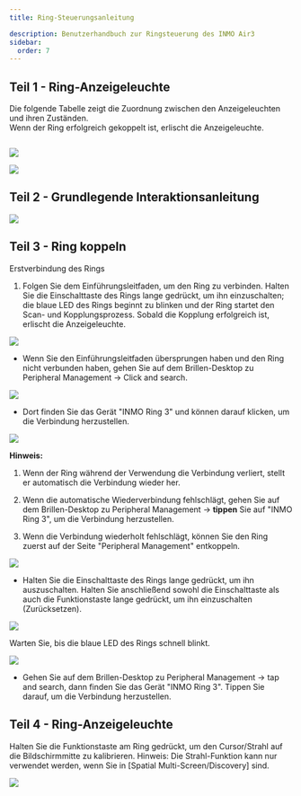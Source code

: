 ```yaml
---
title: Ring-Steuerungsanleitung  

description: Benutzerhandbuch zur Ringsteuerung des INMO Air3
sidebar:
  order: 7
---
```


## Teil 1 - Ring-Anzeigeleuchte  

Die folgende Tabelle zeigt die Zuordnung zwischen den Anzeigeleuchten und ihren Zuständen.  
Wenn der Ring erfolgreich gekoppelt ist, erlischt die Anzeigeleuchte. 

![]()

![](public/images/air3/de/ring-1.png)

![](public/images/air3/de/ring-2.png)

## Teil 2 - Grundlegende Interaktionsanleitung

![](public/images/air3/de/ring-3.png)

## Teil 3 - Ring koppeln  

Erstverbindung des Rings 

1. Folgen Sie dem Einführungsleitfaden, um den Ring zu verbinden. Halten Sie die Einschalttaste des Rings lange gedrückt, um ihn einzuschalten; die blaue LED des Rings beginnt zu blinken und der Ring startet den Scan- und Kopplungsprozess. Sobald die Kopplung erfolgreich ist, erlischt die Anzeigeleuchte.  

![](public/images/air3/de/ring-4.png)


* Wenn Sie den Einführungsleitfaden übersprungen haben und den Ring nicht verbunden haben, gehen Sie auf dem Brillen-Desktop zu Peripheral Management -> Click and search.  

![](public/images/air3/de/ring-5.png)

* Dort finden Sie das Gerät "INMO Ring 3" und können darauf klicken, um die Verbindung herzustellen.  

![](public/images/air3/de/ring-6.png)

**Hinweis:**  

1. Wenn der Ring während der Verwendung die Verbindung verliert, stellt er automatisch die Verbindung wieder her.   
  
2. Wenn die automatische Wiederverbindung fehlschlägt, gehen Sie auf dem Brillen-Desktop zu Peripheral Management -> **tippen** Sie auf "INMO Ring 3", um die Verbindung herzustellen.  
  
3. Wenn die Verbindung wiederholt fehlschlägt, können Sie den Ring zuerst auf der Seite "Peripheral Management" entkoppeln.  

![](public/images/air3/de/ring-7.png)

* Halten Sie die Einschalttaste des Rings lange gedrückt, um ihn auszuschalten. Halten Sie anschließend sowohl die Einschalttaste als auch die Funktionstaste lange gedrückt, um ihn einzuschalten (Zurücksetzen).  

![](public/images/air3/de/ring-8.png)

Warten Sie, bis die blaue LED des Rings schnell blinkt.  

![](public/images/air3/de/ring-9.png)

* Gehen Sie auf dem Brillen-Desktop zu Peripheral Management -> tap and search, dann finden Sie das Gerät "INMO Ring 3". Tippen Sie darauf, um die Verbindung herzustellen.  

## Teil 4 - Ring-Anzeigeleuchte  
  
Halten Sie die Funktionstaste am Ring gedrückt, um den Cursor/Strahl auf die Bildschirmmitte zu kalibrieren. Hinweis: Die Strahl-Funktion kann nur verwendet werden, wenn Sie in \[Spatial Multi-Screen/Discovery] sind.  

![](public/images/air3/de/ring-10.png)


























































